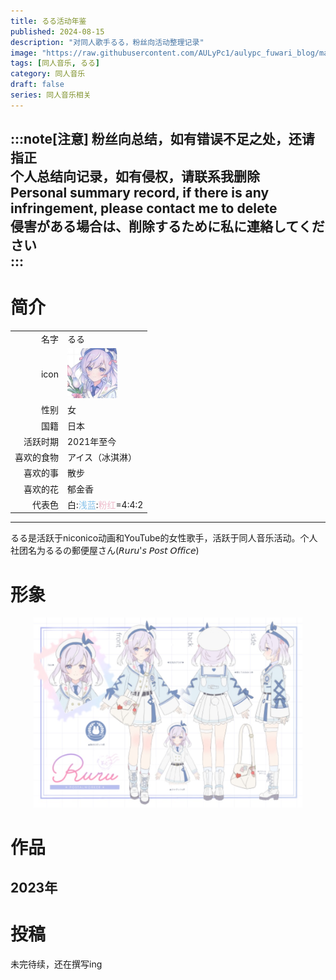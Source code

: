 ```yaml
---
title: るる活动年鉴
published: 2024-08-15
description: "对同人歌手るる，粉丝向活动整理记录"
image: "https://raw.githubusercontent.com/AULyPc1/aulypc_fuwari_blog/main/picture/mypic/data/ruru_annual/1724653481041.png"
tags: [同人音乐, るる]
category: 同人音乐
draft: false
series: 同人音乐相关
---
```


:::note[注意]
粉丝向总结，如有错误不足之处，还请指正  
个人总结向记录，如有侵权，请联系我删除  
Personal summary record, if there is any infringement, please contact me to delete  
侵害がある場合は、削除するために私に連絡してください  
:::
---------
# 简介
|  |     |
| -: | :- |
| 名字 |   るる   |
| icon | <img src="https://raw.githubusercontent.com/AULyPc1/aulypc_fuwari_blog/main/picture/mypic/data/ruru_annual/ruru_icon.jpg" border=0 width=80 height="">  |
| 性别 |   女   |
| 国籍 |   日本  |
| 活跃时期 |   2021年至今  |
| 喜欢的食物 |   アイス（冰淇淋）  |
| 喜欢的事 |   散步  |
| 喜欢的花 |   郁金香  |
| 代表色 |  白:<span style="color:#89c3eb">浅蓝</span>:<span style="color:#eebbcb">粉红</span>=4:4:2   |
-----
るる是活跃于niconico动画和YouTube的女性歌手，活跃于同人音乐活动。个人社团名为るるの郵便屋さん(𝘙𝘶𝘳𝘶'𝘴 𝘗𝘰𝘴𝘵 𝘖𝘧𝘧𝘪𝘤𝘦)

# 形象
<center><td><img src="https://raw.githubusercontent.com/AULyPc1/aulypc_fuwari_blog/main/picture/mypic/data/ruru_annual/ruru_threeface.jpeg" border=0 width=430 height=""></td></center>

# 作品
## 2023年


# 投稿

未完待续，还在撰写ing
